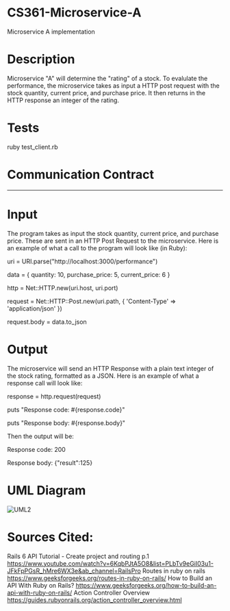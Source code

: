 # CS361-Microservice-A
Microservice A implementation 

# Description

Microservice "A" will determine the "rating" of a stock. To evalulate the performance, the microservice takes as input a HTTP post request with
the stock quantity, current price, and purchase price. It then returns in the HTTP response an integer of the rating.

# Tests

ruby test_client.rb

# Communication Contract
--------------------------------------------------------------------------------------------------------------------------------------------------------------
# Input
The program takes as input the stock quantity, current price, and purchase price. These are sent in an HTTP Post Request to the microservice.
Here is an example of what a  call to the program will look like (in Ruby):

uri = URI.parse("http://localhost:3000/performance")  

data = {
  quantity: 10,
  purchase_price: 5,
  current_price: 6
}

http = Net::HTTP.new(uri.host, uri.port)

request = Net::HTTP::Post.new(uri.path, { 'Content-Type' => 'application/json' })

request.body = data.to_json     

# Output

The microservice will send an HTTP Response with a plain text integer of the stock rating, formatted as a JSON. Here is an example of what a response call will look like: 

response = http.request(request)

puts "Response code: #{response.code}"

puts "Response body: #{response.body}"

Then the output will be:

Response code: 200

Response body: {"result":125}

# UML Diagram

![UML2](https://github.com/user-attachments/assets/070fea90-cad5-4b39-ab85-99fd4f0f122b)

# Sources Cited:

Rails 6 API Tutorial - Create project and routing p.1
https://www.youtube.com/watch?v=6KqbPJtA5O8&list=PLbTv9eGiI03u1-JFkFpPGsR_hMre6WX3e&ab_channel=RailsPro 
Routes in ruby on rails
https://www.geeksforgeeks.org/routes-in-ruby-on-rails/
How to Build an API With Ruby on Rails?
https://www.geeksforgeeks.org/how-to-build-an-api-with-ruby-on-rails/
Action Controller Overview
https://guides.rubyonrails.org/action_controller_overview.html






